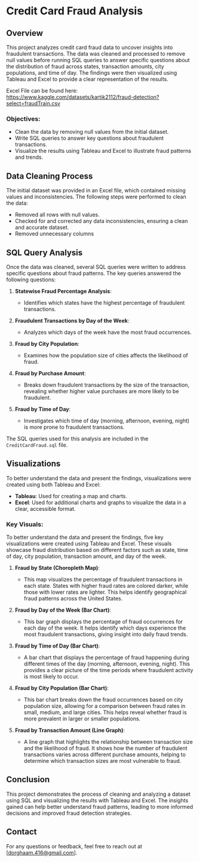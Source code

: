 # Credit Card Fraud Analysis

## Overview
This project analyzes credit card fraud data to uncover insights into fraudulent transactions. The data was cleaned and processed to remove null values before running SQL queries to answer specific questions about the distribution of fraud across states, transaction amounts, city populations, and time of day. The findings were then visualized using Tableau and Excel to provide a clear representation of the results.

Excel File can be found here: https://www.kaggle.com/datasets/kartik2112/fraud-detection?select=fraudTrain.csv

### Objectives:
- Clean the data by removing null values from the initial dataset.
- Write SQL queries to answer key questions about fraudulent transactions.
- Visualize the results using Tableau and Excel to illustrate fraud patterns and trends.

## Data Cleaning Process
The initial dataset was provided in an Excel file, which contained missing values and inconsistencies. The following steps were performed to clean the data:
- Removed all rows with null values.
- Checked for and corrected any data inconsistencies, ensuring a clean and accurate dataset.
- Removed unnecessary columns

## SQL Query Analysis
Once the data was cleaned, several SQL queries were written to address specific questions about fraud patterns. The key queries answered the following questions:

1. **Statewise Fraud Percentage Analysis**:
   - Identifies which states have the highest percentage of fraudulent transactions.
   
2. **Fraudulent Transactions by Day of the Week**:
   - Analyzes which days of the week have the most fraud occurrences.

3. **Fraud by City Population**:
   - Examines how the population size of cities affects the likelihood of fraud.

4. **Fraud by Purchase Amount**:
   - Breaks down fraudulent transactions by the size of the transaction, revealing whether higher value purchases are more likely to be fraudulent.

5. **Fraud by Time of Day**:
   - Investigates which time of day (morning, afternoon, evening, night) is more prone to fraudulent transactions.

The SQL queries used for this analysis are included in the `CreditCardFraud.sql` file.

## Visualizations
To better understand the data and present the findings, visualizations were created using both Tableau and Excel:
- **Tableau**: Used for creating a map and charts.
- **Excel**: Used for additional charts and graphs to visualize the data in a clear, accessible format.

### Key Visuals:
To better understand the data and present the findings, five key visualizations were created using Tableau and Excel. These visuals showcase fraud distribution based on different factors such as state, time of day, city population, transaction amount, and day of the week.

1. **Fraud by State (Choropleth Map)**:
   - This map visualizes the percentage of fraudulent transactions in each state. States with higher fraud rates are colored darker, while those with lower rates are lighter. This helps identify geographical fraud patterns across the United States.

2. **Fraud by Day of the Week (Bar Chart)**:
   - This bar graph displays the percentage of fraud occurrences for each day of the week. It helps identify which days experience the most fraudulent transactions, giving insight into daily fraud trends.

3. **Fraud by Time of Day (Bar Chart)**:
   - A bar chart that displays the percentage of fraud happening during different times of the day (morning, afternoon, evening, night). This provides a clear picture of the time periods where fraudulent activity is most likely to occur.

4. **Fraud by City Population (Bar Chart)**:
   - This bar chart breaks down the fraud occurrences based on city population size, allowing for a comparison between fraud rates in small, medium, and large cities. This helps reveal whether fraud is more prevalent in larger or smaller populations.

5. **Fraud by Transaction Amount (Line Graph)**:
   - A line graph that highlights the relationship between transaction size and the likelihood of fraud. It shows how the number of fraudulent transactions varies across different purchase amounts, helping to determine which transaction sizes are most vulnerable to fraud.

## Conclusion
This project demonstrates the process of cleaning and analyzing a dataset using SQL and visualizing the results with Tableau and Excel. The insights gained can help better understand fraud patterns, leading to more informed decisions and improved fraud detection strategies.

## Contact
For any questions or feedback, feel free to reach out at [dorghaam.416@gmail.com].
